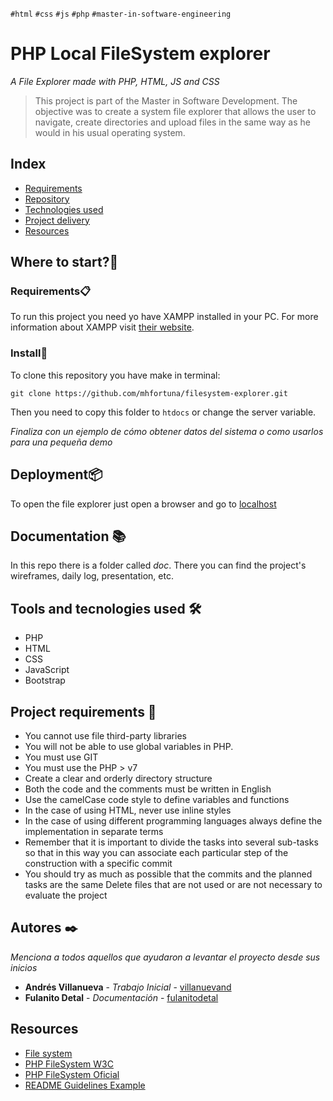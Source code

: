 `#html` `#css` `#js` `#php` `#master-in-software-engineering`

# PHP Local FileSystem explorer <!-- omit in toc -->
_A File Explorer made with PHP, HTML, JS and CSS_
>This project is part of the Master in Software Development. The objective was to create a system file explorer that allows the user to navigate, create directories and upload files in the same way as he would in his usual operating system. 

## Index <!-- omit in toc -->

- [Requirements](#requirements)
- [Repository](#repository)
- [Technologies used](#technologies-used)
- [Project delivery](#project-delivery)
- [Resources](#resources)

## Where to start?🚀

### Requirements📋

To run this project you need yo have XAMPP installed in your PC. For more information about XAMPP visit [their website](https://www.apachefriends.org/es/index.html).

### Install🔧

To clone this repository you have make in terminal:

```
git clone https://github.com/mhfortuna/filesystem-explorer.git
```
Then you need to copy this folder to `htdocs` or change the server variable.

_Finaliza con un ejemplo de cómo obtener datos del sistema o como usarlos para una pequeña demo_

## Deployment📦

To open the file explorer just open a browser and go to [localhost](localhost)

## Documentation 📚

In this repo there is a folder called _doc_. There you can find the project's wireframes, daily log, presentation, etc.

## Tools and tecnologies used 🛠️

* PHP
* HTML
* CSS
* JavaScript
* Bootstrap 

## Project requirements 📏

- You cannot use file third-party libraries
- You will not be able to use global variables in PHP.
- You must use GIT
- You must use the PHP > v7
- Create a clear and orderly directory structure
- Both the code and the comments must be written in English
- Use the camelCase code style to define variables and functions
- In the case of using HTML, never use inline styles
- In the case of using different programming languages ​​always define the implementation in separate terms
- Remember that it is important to divide the tasks into several sub-tasks so that in this way you can associate each particular step of the construction with a specific commit
- You should try as much as possible that the commits and the planned tasks are the same
Delete files that are not used or are not necessary to evaluate the project



## Autores ✒️

_Menciona a todos aquellos que ayudaron a levantar el proyecto desde sus inicios_

* **Andrés Villanueva** - *Trabajo Inicial* - [villanuevand](https://github.com/villanuevand)
* **Fulanito Detal** - *Documentación* - [fulanitodetal](#fulanito-de-tal)




## Resources

- [File system](https://es.wikipedia.org/wiki/Administrador_de_archivos)
- [PHP FileSystem W3C](https://www.w3schools.com/php/php_ref_filesystem.asp)
- [PHP FileSystem Oficial](https://www.php.net/manual/es/book.filesystem.php)
- [README Guidelines Example](https://gist.github.com/PurpleBooth/109311bb0361f32d87a2)
<!--stackedit_data:
eyJoaXN0b3J5IjpbLTg1NTQwODM0NCwxMjgzNDEzMjExXX0=
-->